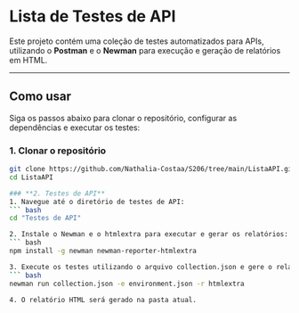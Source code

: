 # Lista de Testes de API

Este projeto contém uma coleção de testes automatizados para APIs, utilizando o **Postman** e o **Newman** para execução e geração de relatórios em HTML.

---

## **Como usar**

Siga os passos abaixo para clonar o repositório, configurar as dependências e executar os testes:

### **1. Clonar o repositório**
```bash
git clone https://github.com/Nathalia-Costaa/S206/tree/main/ListaAPI.git
cd ListaAPI

### **2. Testes de API**
1. Navegue até o diretório de testes de API:
``` bash
cd "Testes de API"

2. Instale o Newman e o htmlextra para executar e gerar os relatórios:
``` bash
npm install -g newman newman-reporter-htmlextra

3. Execute os testes utilizando o arquivo collection.json e gere o relatório:
``` bash
newman run collection.json -e environment.json -r htmlextra

4. O relatório HTML será gerado na pasta atual.